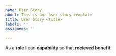 ```yaml
---
name: User Story
about: This is our user story template
title: User Story <Title>
labels: ''
assignees: ''

---
```


As a **role** I can **capability** so that **recieved benefit**
